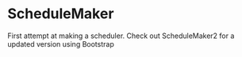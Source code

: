 # ScheduleMaker

First attempt at making a scheduler. Check out ScheduleMaker2 for a updated version using Bootstrap
